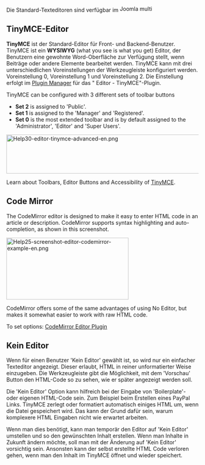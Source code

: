 <!-- Filename: Content_editors / Display title: Standard-Editoren -->

Die Standard-Texteditoren sind verfügbar im
<img src="https://docs.joomla.org/images/7/7b/Compat_icon_CMS.png"
decoding="async" data-file-width="87" data-file-height="17" width="87"
height="17" alt="Joomla multi" />

## TinyMCE-Editor

**TinyMCE** ist der Standard-Editor für Front- und Backend-Benutzer.
TinyMCE ist ein **WYSIWYG** (what you see is what you get) Editor, der
Benutzern eine gewohnte Word-Oberfläche zur Verfügung stellt, wenn
Beiträge oder andere Elemente bearbeitet werden. TinyMCE kann mit drei
unterschiedlichen Voreinstellungen der Werkzeugleiste konfiguriert
werden. Voreinstellung 0, Voreinstellung 1 und Voreinstellung 2. Die
Einstellung erfolgt im [Plugin
Manager](https://docs.joomla.org/Help30:Extensions_Plugin_Manager "Special:MyLanguage/Help30:Extensions Plugin Manager")
für das " Editor - TinyMCE"-Plugin.

TinyMCE can be configured with 3 different sets of toolbar buttons

- **Set 2** is assigned to 'Public'. 
- **Set 1** is assigned to the
'Manager' and 'Registered'.
- **Set 0** is the most extended toolbar and is by default assigned to
  the 'Administrator', 'Editor' and 'Super Users'.

<img
src="https://docs.joomla.org/images/thumb/f/fb/Help30-editor-tinymce-advanced-en.png/600px-Help30-editor-tinymce-advanced-en.png"
decoding="async"
srcset="https://docs.joomla.org/images/f/fb/Help30-editor-tinymce-advanced-en.png 1.5x"
data-file-width="669" data-file-height="114" width="600" height="102"
alt="Help30-editor-tinymce-advanced-en.png" />

Learn about Toolbars, Editor Buttons and Accessibility of
[TinyMCE](https://docs.joomla.org/Chunk30:TinyMCE "Special:MyLanguage/Chunk30:TinyMCE").

## Code Mirror

The CodeMirror editor is designed to make it easy to enter HTML code in
an article or description. CodeMirror supports syntax highlighting and
auto-completion, as shown in this screenshot.

<img
src="https://docs.joomla.org/images/thumb/e/e2/Help25-screenshot-editor-codemirror-example-en.png/320px-Help25-screenshot-editor-codemirror-example-en.png"
decoding="async"
srcset="https://docs.joomla.org/images/e/e2/Help25-screenshot-editor-codemirror-example-en.png 1.5x"
data-file-width="326" data-file-height="165" width="320" height="162"
alt="Help25-screenshot-editor-codemirror-example-en.png" />

CodeMirror offers some of the same advantages of using No Editor, but
makes it somewhat easier to work with raw HTML code.

To set options: [CodeMirror Editor
Plugin](https://docs.joomla.org/Help310:Extensions_Plugin_Manager_Edit#Editor_-_CodeMirror "Special:MyLanguage/Help310:Extensions Plugin Manager Edit")

## Kein Editor

Wenn für einen Benutzer 'Kein Editor' gewählt ist, so wird nur ein
einfacher Texteditor angezeigt. Dieser erlaubt, HTML in reiner
unformatierter Weise einzugeben. Die Werkzeugleiste gibt die
Möglichkeit, mit dem 'Vorschau' Button den HTML-Code so zu sehen, wie er
später angezeigt werden soll.

Die 'Kein Editor' Option kann hilfreich bei der Eingabe von
'Boilerplate'- oder eigenen HTML-Code sein. Zum Beispiel beim Erstellen
eines PayPal Links. TinyMCE zerlegt oder formatiert automatisch einiges
HTML um, wenn die Datei gespeichert wird. Das kann der Grund dafür sein,
warum komplexere HTML Eingaben nicht wie erwartet arbeiten.

Wenn man dies benötigt, kann man temporär den Editor auf 'Kein Editor'
umstellen und so den gewünschten Inhalt erstellen. Wenn man Inhalte in
Zukunft ändern möchte, soll man mit der Änderung auf 'Kein Editor'
vorsichtig sein. Ansonsten kann der selbst erstellte HTML Code verloren
gehen, wenn man den Inhalt im TinyMCE öffnet und wieder speichert.
